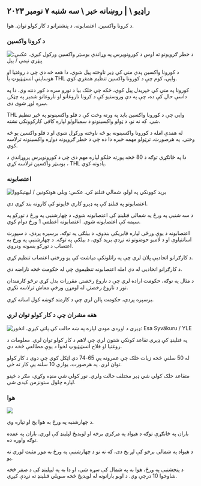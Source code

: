 ## راډیو \ | روښانه خبر \ سه شنبه ۷ نومبر ۲۰۲۳

د کرونا واکسین. اعتصابونه. د پنشنرانو د کار کولو توان. هوا.

### د کرونا واکسین

![د خطر ګروپونو ته اوس د کورونویرس په وړاندې بوسټر واکسین ورکول کیږي. عکس: پیټري نیمي / ییل](https://images.cdn.yle.fi/image/upload/c_crop,h_2266,w_4027,x_0,y_0/ar_1.777777777777777,c_fill,g_faces,h_6275/0p_0d.q_auto:eco/f_auto/fl_lossy/v1675253861/39-99789363046bc0166b4)

د کورونا واکسین پدې مني کې ډیر ناوخته پیل شوي. دا هغه څه دي چې د روغتیا او هوساینې انسټیټیوټ یا THL وايي، کوم چې د کورونا واکسین تنظیم همغږي کوي.

کورونا په مني کې خپریدل پیل کوي، ځکه چې خلک بیا د نورو سره د کور دننه وي. دا په داسې حال کې ده، چې په دې وروستیو کې د کرونا ناروغانو او ناروغانو شمېر په چټکۍ سره لوړ شوی دی.

THL وايي چې د کورونا واکسین باید په ورته وخت کې د فلو واکسینونو په څیر تنظیم شي. که نه نو، د ټولو واکسینونو د سمبالولو لپاره کافي کارکوونکي نشته.

له همدې امله د کورونا واکسینونه یو څه ناوخته ورکړل شوي او د فلو واکسین یو څه وختي. په هرصورت، ترټولو مهمه خبره دا ده چې د خطر ګروپونه دواړه واکسینونه ترلاسه کوي.

دا په ځانګړي توګه د 80 څخه پورته خلکو لپاره مهم دی چې د کورونویرس پروړاندې د بوسټر واکسین ترلاسه کړي ، THL یادونه کوي.

### اعتصابونه

![برید کوونکي په اولو، شمالي فنلنډ کې. عکس: ویلی هونکونین / لیهتیکووا](https://images.cdn.yle.fi/image/upload/c_crop,h_2880,w_5120,x_0,y_533/ar_1.777777777777777,c_fill,g_faces,/6_1/0p_0,0p_0,0q_auto:eco/f_auto/fl_lossy/v1699368229/39-11968696549f7933eb81)

اعتصابونو په فنلنډ کې په ډېرو کاري ځایونو کې کارونه بند کړي دي.

د سه شنبې په ورځ په شمالي فنلینډ کې اعتصابونه شوي، د چهارشنبې په ورځ د تورکو په سیمه کې اعتصابونه شوي. اعتصابونه اعظمي 1 ورځ دوام کوي.

اعتصابونه د یوې ورځې لپاره فابریکې بندوي، د بیلګې په توګه. برسېره پردې، د سپورت اسانتیاوې او د لامبو حوضونو ته نږدې برید کوي، د بیلګې په توګه. د چهارشنبې په ورځ به اعتصاب د تورکو بسونه ودروي.

د کارګرانو اتحادیې پلان لري چې په راتلونکې میاشت کې یو ورځنی اعتصاب تنظیم کړي.

د کارګرانو اتحادیې له دې امله اعتصابونه تنظیموي چې له حکومت څخه ناراضه دي.

د مثال په توګه، حکومت اراده لري چې د ناروغ رخصتۍ مقررات بدل کړي ترڅو کارمندان نور د ناروغ رخصتۍ له لومړۍ ورځې معاش ترلاسه نکړي.

برسېره پردې، حکومت پالن لري چې د کارمند ګوښه کول اسانه کړي.

### هغه مشران چې د کار کولو توان لري

![ډیری د اوږدې مودې لپاره په ښه حالت کې پاتې کیږي. انځور: Esa Syväkuru / YLE](https://images.cdn.yle.fi/image/upload/c_crop,h_3375,w_6000,x_0,y_47/ar_1.777777777777777,c_fill,g_faces,h_1_277777777777777777777777777777777777777777777777777777777777777777777777777777777777777777777777,c_fill,g_155/d0p_05/q_auto:eco/f_auto/fl_lossy/v1568642672/39-5915475d7f9625891ee)

په فنلینډ کې ډیری تقاعد کونکي شتون لري چې لاهم د کار کولو توان لري. معلومات د روغتیا او فلاح انسټیټیوټ لخوا د یوې مطالعې څخه دي.

له 50 سلنې څخه زیات خلک چې عمرونه یې 65-74 دي اټکل کوي چې دوی د کار کولو توان لري. په هرصورت، یوازې 10 سلنه یې کار ته ځي.

متقاعد خلک کولی شي ډیر مختلف حالت ولري. نور کولی شي منډه وکړي، مګر د ځینو لپاره چلول ستونزمن کیدی شي.

### هوا

![](https://images.cdn.yle.fi/image/upload/c_crop,h_1080,w_1919,x_0,y_0/ar_1.777777777777777,c_fill,g_faces,h_675,w_1200/dco.f_auto/fl_lossy/v1699373925/39-1197270654a63406a4f5)

د چهارشنبه په ورځ به هوا یخ او تیاره وي.

باران په ځانګړې توګه د هیواد په مرکزي برخه او لویدیځ لپلینډ کې اوري. باران په عمده توګه واوره ده.

د هیواد په شمالي برخو کې لږ یخ دی، که نه نو د چهارشنبې په ورځ به موږ مثبت لوري ته یو.

د پنجشنبې په ورځ، هوا به په شمال کې سړه شي، او دا به په لیپلینډ کې د صفر څخه شاوخوا 10 درجې وي. د اوبو بارانونه له لویدیځ څخه سویلي فنلینډ ته نږدې کیږي.